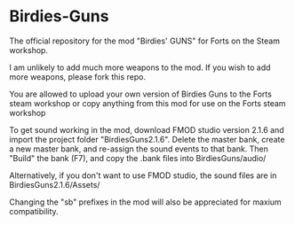 # Birdies-Guns
 The official repository for the mod "Birdies' GUNS" for Forts on the Steam workshop.
 
I am unlikely to add much more weapons to the mod. If you wish to add more weapons, please fork this repo.
 
You are allowed to upload your own version of Birdies Guns to the Forts steam workshop or copy anything from this mod for use on the Forts steam workshop
 
 To get sound working in the mod, download FMOD studio version 2.1.6 and import the project folder "BirdiesGuns2.1.6".
 Delete the master bank, create a new master bank, and re-assign the sound events to that bank.
 Then "Build" the bank (F7), and copy the .bank files into BirdiesGuns/audio/
 
 Alternatively, if you don't want to use FMOD studio, the sound files are in BirdiesGuns2.1.6/Assets/
 
Changing the "sb" prefixes in the mod will also be appreciated for maxium compatibility.
